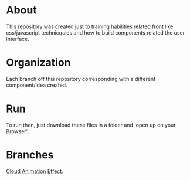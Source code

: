 # About
This repository was created just to training habilities related front like css/javascript technicquies and how to build components related the user interface.

# Organization
Each branch off this repository corresponding with a different component/idea created.

# Run
To run then, just download these files in a folder and 'open up on your Browser'.

# Branches
[Cloud Animation Effect](https://github.com/joaofanchini/front-ui/tree/cloud-animation-effect).
